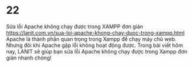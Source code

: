 # 22
Sửa lỗi Apache không chạy được trong XAMPP đơn giản
https://lanit.com.vn/sua-loi-apache-khong-chay-duoc-trong-xampp.html
Apache là thành phần quan trọng trong Xampp để chạy máy chủ web. Nhưng đôi khi Apache gặp lỗi không hoạt động được. Trong bài viết hôm nay, LANIT sẽ giúp bạn sửa lỗi Apache không chạy được trong Xampp đơn giản nhanh chóng!
